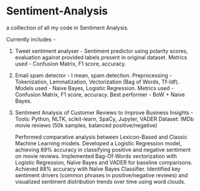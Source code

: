 # Sentiment-Analysis
a colllection of all my code in Sentiment Analysis. 

Currently includes - 

1) Tweet sentiment analyser - Sentiment predictor using polarity scores, evaluation against provided labels present in original dataset. Metrics used - Confusion 
                              Matrix, F1 score, accuracy.
   
2) Email spam detector - I mean, spam detection. Preprocessing - Tokenization, Lemmatization, Vectorization (Bag of Words, Tf-Idf). Models used - Naive Bayes, 
                         Logistic Regression. Metrics used -  Confusion Matrix, F1 score, accuracy. Best performer - BoW + Naive Bayes.
   
3) Sentiment Analysis of Customer Reviews to Improve Business Insights - 
      Tools: Python, NLTK, scikit-learn, SpaCy, Jupyter, VADER
      Dataset: IMDb movie reviews (50k samples, balanced positive/negative)
  
      Performed comparative analysis between Lexicon-Based and Classic Machine Learning models.
      Developed a Logistic Regression model, achieving 89% accuracy in classifying positive and negative sentiment on movie reviews.
      Implemented Bag-Of-Words vectorization with Logistic Regression, Naïve Bayes and VADER for baseline comparisons. Achieved 88% accuracy with Naïve Bayes Classifier.
      Identified key sentiment drivers (common phrases in positive/negative reviews) and visualized sentiment distribution trends over time using word clouds.
